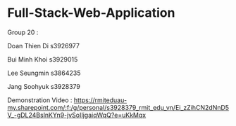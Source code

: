 # Full-Stack-Web-Application
Group 20 :

Doan Thien Di s3926977

Bui Minh Khoi s3929015

Lee Seungmin s3864235

Jang Soohyuk s3928379

Demonstration Video : 
https://rmiteduau-my.sharepoint.com/:f:/g/personal/s3928379_rmit_edu_vn/Ei_zZihCN2dNnD5V_-gDL24BslnKYn9-jvSoIIjgaiqWqQ?e=uKkMqx
